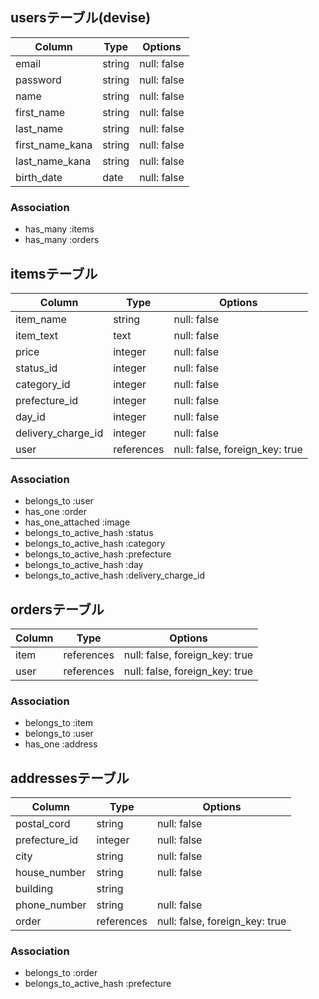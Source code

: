 
## usersテーブル(devise)
| Column          | Type       | Options     |
| --------------- | ---------- | ----------- |
| email           | string     | null: false |
| password        | string     | null: false |
| name            | string     | null: false |
| first_name      | string     | null: false |
| last_name       | string     | null: false |
| first_name_kana | string     | null: false |
| last_name_kana  | string     | null: false |
| birth_date      | date       | null: false |

### Association
- has_many :items
- has_many :orders


## itemsテーブル
| Column             | Type       | Options                        |
| ------------------ | ---------- | ------------------------------ |
| item_name          | string     | null: false                    |
| item_text          | text       | null: false                    |
| price              | integer    | null: false                    |
| status_id          | integer    | null: false                    |
| category_id        | integer    | null: false                    |
| prefecture_id      | integer    | null: false                    |
| day_id             | integer    | null: false                    |
| delivery_charge_id | integer    | null: false                    |
| user               | references | null: false, foreign_key: true |

### Association
- belongs_to :user
- has_one :order
- has_one_attached :image
- belongs_to_active_hash :status
- belongs_to_active_hash :category
- belongs_to_active_hash :prefecture
- belongs_to_active_hash :day
- belongs_to_active_hash :delivery_charge_id


## ordersテーブル
| Column | Type       | Options                        |
| ------ | ---------- | ------------------------------ |
| item   | references | null: false, foreign_key: true |
| user   | references | null: false, foreign_key: true |

### Association
- belongs_to :item
- belongs_to :user
- has_one :address


## addressesテーブル
| Column        | Type       | Options                        |
| ------------- | ---------- | ------------------------------ |
| postal_cord   | string     | null: false                    |
| prefecture_id | integer    | null: false                    |
| city          | string     | null: false                    |
| house_number  | string     | null: false                    |
| building      | string     |                                |
| phone_number  | string     | null: false                    |
| order         | references | null: false, foreign_key: true |

### Association
- belongs_to :order
- belongs_to_active_hash :prefecture

